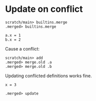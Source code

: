 # Update on conflict

```ucm:hide
scratch/main> builtins.merge
.merged> builtins.merge
```

```unison
a.x = 1
b.x = 2
```

Cause a conflict:
```ucm
scratch/main> add
.merged> merge.old .a
.merged> merge.old .b
```

Updating conflicted definitions works fine.

```unison
x = 3
```

```ucm
.merged> update
```
